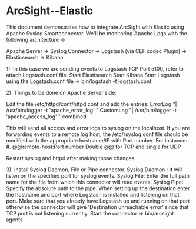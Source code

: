 # ArcSight--Elastic

This document demonstrates how to integrate ArcSight with Elastic using Apache Syslog Smartconnector. 
We'll be monitoring Apache Logs with the following architecture  -> 

Apache Server -> Syslog Connector -> Logstash (via CEF codec Plugin) -> Elasticsearch -> Kibana

1). In this case we are sending events to Logstash TCP Port 5100, refer to attach Logstash.conf file. 
  Start Elastisearch
  Start Kibana
  Start Logstash using the Logstash.conf file => bin/logstash -f logstash.conf

2). Things to be done on Apache Server side:

Edit the file /etc/httpd/conf/httpd.conf and add the entries:
  ErrorLog "| /usr/bin/logger -t 'apache_error_log' " 
  CustomLog "| /usr/bin/logger -t 'apache_access_log' " combined
  
This will send all access and error logs to syslog on the localhost. If you are forwarding events to a remote log host, the /etc/rsyslog.conf file should be modified with the appropriate hostname/IP with Port number. 
For instance: #*.* @@remote-host:Port number
Double @@ for TCP and single for UDP

Restart syslog and httpd after making those changes. 

3). Install Syslog Daemon, File or Pipe connector.
    Syslog Daemon : It will listen on the specified port for syslog events. 
    Syslog File: Enter the full path name for the file from which this connector will read events.
    Syslog Pipe: Specify the absolute path to the pipe. 
When setting up the destination enter the hostname and port where Logstash is installed and listening on that port. Make sure that you already have Logstash up and running on that port otherwise the connector will give 'Destination unreachable error' since that TCP port is not listening currently. 
Start the connector => bin/arcsight agents
